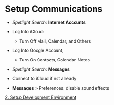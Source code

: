 # Setup Communications

- _Spotlight Search_: **Internet Accounts**
- Log Into iCloud:
  - Turn Off Mail, Calendar, and Others
- Log Into Google Account,
  - Turn On Contacts, Calendar, Notes

- _Spotlight Search_: **Messages**
- Connect to iCloud if not already
- **Messages** > Preferences; disable sound effects

[2. Setup Development Environment](/README/2.setup-development-environment.md)
